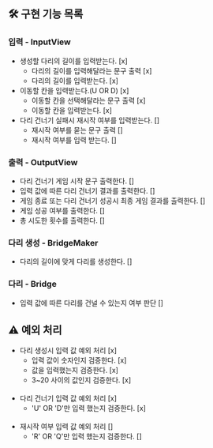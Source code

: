 ## 🛠 구현 기능 목록

### 입력 - InputView
- 생성할 다리의 길이를 입력받는다. [x]
  - 다리의 길이를 입력해달라는 문구 출력 [x]
  - 다리의 길이를 입력받는다. [x]
- 이동할 칸을 입력받는다.(U OR D) [x]
  - 이동할 칸을 선택해달라는 문구 출력 [x]
  - 이동할 칸을 입력받는다. [x]
- 다리 건너기 실패시 재시작 여부를 입력받는다. []
  - 재시작 여부를 묻는 문구 출력 []
  - 재시작 여부를 입력 받는다. []
### 출력 - OutputView
- 다리 건너기 게임 시작 문구 출력한다. []
- 입력 값에 따른 다리 건너기 결과를 출력한다. []
- 게임 종료 또는 다리 건너기 성공시 최종 게임 결과를 출력한다. []
- 게임 성공 여부를 출력한다. []
- 총 시도한 횟수를 출력한다. []
### 다리 생성 - BridgeMaker
- 다리의 길이에 맞게 다리를 생성한다. []
### 다리 - Bridge
- 입력 값에 따른 다리를 건널 수 있는지 여부 판단 []
## ⚠️ 예외 처리

- 다리 생성시 입력 값 예외 처리 [x]
    - 입력 값이 숫자인지 검증한다. [x]
    - 값을 입력했는지 검증한다. [x]
    - 3~20 사이의 값인지 검증한다. [x]
      <br><br>
- 다리 건너기 입력 값 예외 처리 [x]
    - 'U' OR 'D'만 입력 했는지 검증한다. [x]
      <br><br>
- 재시작 여부 입력 값 예외 처리 []
    - 'R' OR 'Q'만 입력 했는지 검증한다. []